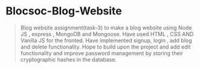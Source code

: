 # Blocsoc-Blog-Website
>Blog website assignment(task-3) to make a blog website using Node  JS , express , MongoDB and Mongoose.  Have used HTML , CSS AND Vanilla JS for the fronted.
>Have implemented signup, login , add blog and delete functionality.
>Hope to build upon the project and add edit functionality and improve password management by storing their cryptographic hashes in the database.
